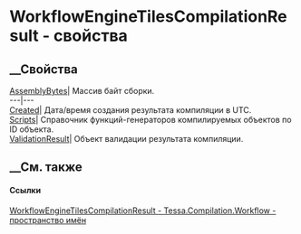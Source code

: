 # WorkflowEngineTilesCompilationResult - свойства
##  __Свойства
[AssemblyBytes](P_Tessa_Compilation_Workflow_WorkflowEngineTilesCompilationResult_AssemblyBytes.htm)|
Массив байт сборки.  
---|---  
[Created](P_Tessa_Compilation_Workflow_WorkflowEngineTilesCompilationResult_Created.htm)|
Дата/время создания результата компиляции в UTC.  
[Scripts](P_Tessa_Compilation_Workflow_WorkflowEngineTilesCompilationResult_Scripts.htm)|
Справочник функций-генераторов компилируемых объектов по ID объекта.  
[ValidationResult](P_Tessa_Compilation_Workflow_WorkflowEngineTilesCompilationResult_ValidationResult.htm)|
Объект валидации результата компиляции.  
## __См. также
#### Ссылки
[WorkflowEngineTilesCompilationResult -
](T_Tessa_Compilation_Workflow_WorkflowEngineTilesCompilationResult.htm)
[Tessa.Compilation.Workflow - пространство
имён](N_Tessa_Compilation_Workflow.htm)
